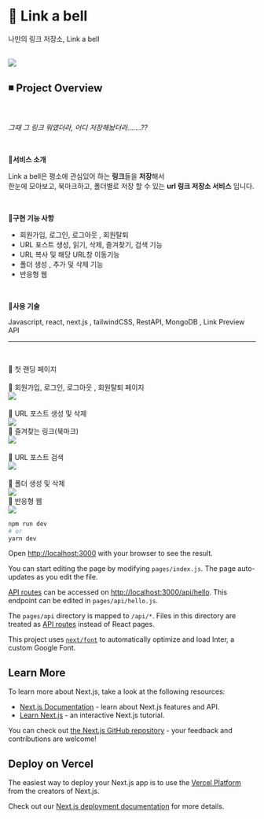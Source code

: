 # 🔷 Link a bell
나만의 링크 저장소, Link a bell<br/><br/>

<img src="https://user-images.githubusercontent.com/105180536/215403681-3d9920e7-6e79-4cf0-8831-890b6a38896b.gif">


## ◾ Project Overview
<br/>

*그때 그 링크 뭐였더라, 어디 저장해놨더라…….??* 

<br/>

**🔶서비스 소개**

Link a bell은 평소에 관심있어 하는 **링크**들을 **저장**해서<br/>
한눈에 모아보고, 북마크하고, 폴더별로 저장 할 수 있는 **url 링크 저장소 서비스** 입니다.

<br/>

**🔸구현 기능 사항**

- 회원가입, 로그인,  로그아웃 , 회원탈퇴
- URL 포스트 생성, 읽기, 삭제, 즐겨찾기, 검색 기능
- URL 복사 및 해당 URL창 이동기능
- 폴더 생성 , 추가 및 삭제 기능
- 반응형 웹
<br/>

**🔸사용 기술**

Javascript, react, next.js , tailwindCSS,  RestAPI, MongoDB , Link Preview API
<hr/>
<br/>


🔷 첫 랜딩 페이지
<br/>
<br/>
🔷 회원가입, 로그인, 로그아웃 , 회원탈퇴 페이지
<br/>
<img src="https://user-images.githubusercontent.com/105180536/215392781-ca3ed9ec-7a13-4cc6-9e98-9aabf76e814a.gif">
<br/>
<br/>
🔷 URL 포스트 생성 및 삭제
<br/>
<img src="https://user-images.githubusercontent.com/105180536/215951897-749ff096-9ac3-436b-a690-c9186cf7d5ba.gif">
<br/>
🔷 즐겨찾는 링크(북마크)
<br/>
<img src="https://user-images.githubusercontent.com/105180536/215395229-c73de817-43c0-4169-a24d-63676f243288.gif">
<br/>
<br/>
🔷 URL 포스트 검색
<br/>
<img src="https://user-images.githubusercontent.com/105180536/215400710-73837e03-dcee-4727-9f45-d4d0e580b93a.gif">
<br/>
<br/>
🔷 폴더 생성 및 삭제 
<br/>
<img src="https://user-images.githubusercontent.com/105180536/215397134-9cca5931-35c3-491d-9cb3-19307bc6c76c.gif">
<br/>
🔷 반응형 웹
<br/>
<img src="https://user-images.githubusercontent.com/105180536/215956741-b6f16702-7406-4ecf-91d5-35fd1bfbc74b.gif">



```bash
npm run dev
# or
yarn dev
```

Open [http://localhost:3000](http://localhost:3000) with your browser to see the result.

You can start editing the page by modifying `pages/index.js`. The page auto-updates as you edit the file.

[API routes](https://nextjs.org/docs/api-routes/introduction) can be accessed on [http://localhost:3000/api/hello](http://localhost:3000/api/hello). This endpoint can be edited in `pages/api/hello.js`.

The `pages/api` directory is mapped to `/api/*`. Files in this directory are treated as [API routes](https://nextjs.org/docs/api-routes/introduction) instead of React pages.

This project uses [`next/font`](https://nextjs.org/docs/basic-features/font-optimization) to automatically optimize and load Inter, a custom Google Font.

## Learn More

To learn more about Next.js, take a look at the following resources:

- [Next.js Documentation](https://nextjs.org/docs) - learn about Next.js features and API.
- [Learn Next.js](https://nextjs.org/learn) - an interactive Next.js tutorial.

You can check out [the Next.js GitHub repository](https://github.com/vercel/next.js/) - your feedback and contributions are welcome!

## Deploy on Vercel

The easiest way to deploy your Next.js app is to use the [Vercel Platform](https://vercel.com/new?utm_medium=default-template&filter=next.js&utm_source=create-next-app&utm_campaign=create-next-app-readme) from the creators of Next.js.

Check out our [Next.js deployment documentation](https://nextjs.org/docs/deployment) for more details.
